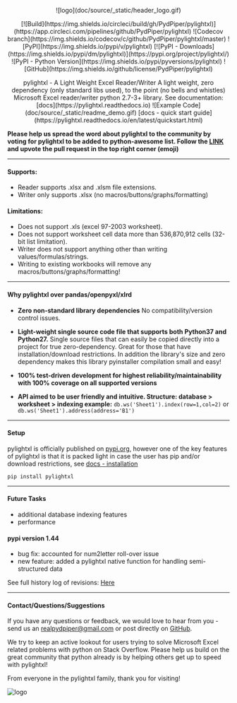 <p align="center">
    ![logo](doc/source/_static/header_logo.gif)
</p>

<p align="center">
    <a>
    [![Build](https://img.shields.io/circleci/build/gh/PydPiper/pylightxl)](https://app.circleci.com/pipelines/github/PydPiper/pylightxl)
    </a>
    <a>
    ![Codecov branch](https://img.shields.io/codecov/c/github/PydPiper/pylightxl/master)
    </a>
    <a>
    ![PyPI](https://img.shields.io/pypi/v/pylightxl)
    </a>
    <a>
    [![PyPI - Downloads](https://img.shields.io/pypi/dm/pylightxl)](https://pypi.org/project/pylightxl/)
    </a>
    <a>
    ![PyPI - Python Version](https://img.shields.io/pypi/pyversions/pylightxl)
    </a>
    <a>
    ![GitHub](https://img.shields.io/github/license/PydPiper/pylightxl)
    </a>
</p>

<p align="center">
    <a>
    pylightxl - A Light Weight Excel Reader/Writer
    A light weight, zero dependency (only standard libs used), to the point (no bells and whistles) 
    Microsoft Excel reader/writer python 2.7-3+ library. See documentation: [docs](https://pylightxl.readthedocs.io)
    </a>
    <a>
    ![Example Code](doc/source/_static/readme_demo.gif)
    </a>
    <a>
    [docs - quick start guide](https://pylightxl.readthedocs.io/en/latest/quickstart.html)
    </a>
</p>

**Please help us spread the word about pylightxl to the community by voting for pylightxl to be added
to python-awesome list. Follow the [LINK](https://github.com/vinta/awesome-python/pull/1449) and upvote
the pull request in the top right corner (emoji)**

---

#### **Supports**:
 - Reader supports .xlsx and .xlsm file extensions.
 - Writer only supports .xlsx (no macros/buttons/graphs/formatting) 

#### **Limitations**:
 - Does not support .xls (excel 97-2003 worksheet).
 - Does not support worksheet cell data more than 536,870,912 cells (32-bit list limitation).
 - Writer does not support anything other than writing values/formulas/strings.
 - Writing to existing workbooks will remove any macros/buttons/graphs/formatting!

---

#### **Why pylightxl over pandas/openpyxl/xlrd**

- **Zero non-standard library dependencies** 
  No compatibility/version control issues.

- **Light-weight single source code file that supports both Python37 and Python27.** 
  Single source files that can easily be copied directly into a project for true zero-dependency. 
  Great for those that have installation/download restrictions. 
  In addition the library's size and zero dependency makes this library pyinstaller compilation small and easy!

- **100% test-driven development for highest reliability/maintainability with 100% coverage on all supported versions**

- **API aimed to be user friendly and intuitive. Structure: database > worksheet > indexing example:**
   ``db.ws('Sheet1').index(row=1,col=2)``  or ``db.ws('Sheet1').address(address='B1')``

---

#### **Setup**
pylightxl is officially published on [pypi.org](pypi.org), however one of the
key features of pylightxl is that it is packed light in case the user has pip
and/or download restrictions, see [docs - installation](https://pylightxl.readthedocs.io/en/latest/installation.html)

```pip install pylightxl```

---

#### **Future Tasks**
- additional database indexing features
- performance

#### **pypi version 1.44**
- bug fix: accounted for num2letter roll-over issue
- new feature: added a pylightxl native function for handling semi-structured data

See full history log of revisions: [Here](https://pylightxl.readthedocs.io/en/latest/revlog.html)

---

#### **Contact/Questions/Suggestions**
If you have any questions or feedback, we would love to hear from you - send us 
an realpydpiper@gmail.com or post directly on [GitHub](https://github.com/PydPiper/pylightxl).

We try to keep an active lookout for users trying to solve Microsoft Excel related problems with
python on Stack Overflow. Please help us build on the great community that python already is by
helping others get up to speed with pylightxl!

From everyone in the pylightxl family, thank you for visiting!

![logo](doc/source/_static/logo.png)

